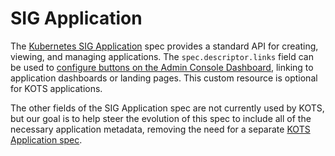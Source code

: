 # SIG Application

The [Kubernetes SIG Application](https://github.com/kubernetes-sigs/application#kubernetes-applications) spec provides a standard API for creating, viewing, and managing applications.
The `spec.descriptor.links` field can be used to [configure buttons on the Admin Console Dashboard](/vendor/dashboard/open-buttons/), linking to application dashboards or landing pages.
This custom resource is optional for KOTS applications.

The other fields of the SIG Application spec are not currently used by KOTS, but our goal is to help steer the evolution of this spec to include all of the necessary application metadata, removing the need for a separate [KOTS Application spec](/reference/v1beta1/application/).

